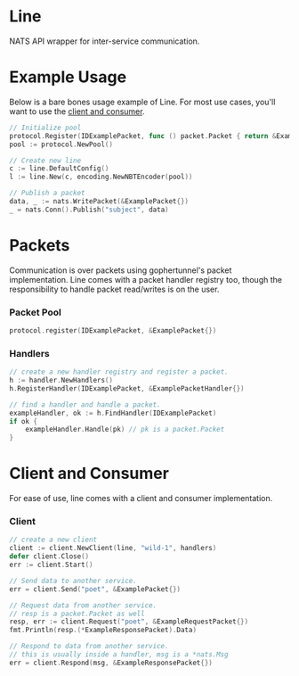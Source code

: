 # Line

NATS API wrapper for inter-service communication.

# Example Usage

Below is a bare bones usage example of Line. For most use cases, you'll want to use the [client and consumer](#client-and-consumer).
```go
// Initialize pool
protocol.Register(IDExamplePacket, func () packet.Packet { return &ExamplePacket{} })
pool := protocol.NewPool()

// Create new line
c := line.DefaultConfig()
l := line.New(c, encoding.NewNBTEncoder(pool))

// Publish a packet
data, _ := nats.WritePacket(&ExamplePacket{})
_ = nats.Conn().Publish("subject", data)
```

# Packets

Communication is over packets using gophertunnel's packet implementation. Line comes with a packet handler registry
too, though the responsibility to handle packet read/writes is on the user.

### Packet Pool

```go
protocol.register(IDExamplePacket, &ExamplePacket{})
```

### Handlers

```go
// create a new handler registry and register a packet.
h := handler.NewHandlers()
h.RegisterHandler(IDExamplePacket, &ExamplePacketHandler{})

// find a handler and handle a packet.
exampleHandler, ok := h.FindHandler(IDExamplePacket)
if ok {
    exampleHandler.Handle(pk) // pk is a packet.Packet
}
```

# Client and Consumer
For ease of use, line comes with a client and consumer implementation.

### Client
```go
// create a new client
client := client.NewClient(line, "wild-1", handlers)
defer client.Close()
err := client.Start()

// Send data to another service.
err = client.Send("poet", &ExamplePacket{})

// Request data from another service.
// resp is a packet.Packet as well
resp, err := client.Request("poet", &ExampleRequestPacket{})
fmt.Println(resp.(*ExampleResponsePacket).Data)

// Respond to data from another service.
// this is usually inside a handler, msg is a *nats.Msg
err = client.Respond(msg, &ExampleResponsePacket{})
```
